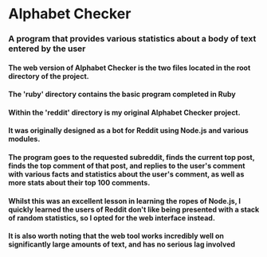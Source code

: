 # Alphabet Checker
### A program that provides various statistics about a body of text entered by the user

#### The web version of Alphabet Checker is the two files located in the root directory of the project.

#### The 'ruby' directory contains the basic program completed in Ruby

#### Within the 'reddit' directory is my original Alphabet Checker project.
#### It was originally designed as a bot for Reddit using Node.js and various modules.
#### The program goes to the requested subreddit, finds the current top post, finds the top comment of that post, and replies to the user's comment with various facts and statistics about the user's comment, as well as more stats about their top 100 comments.
#### Whilst this was an excellent lesson in learning the ropes of Node.js, I quickly learned the users of Reddit don't like being presented with a stack of random statistics, so I opted for the web interface instead.
#### It is also worth noting that the web tool works incredibly well on significantly large amounts of text, and has no serious lag involved 
